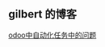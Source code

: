 ## gilbert 的博客

[odoo中自动化任务中的问题](https://github.com/gilbert-yuan/gilbert-yuan.github.io/blob/master/odoo中自动化任务中的问题.md)
